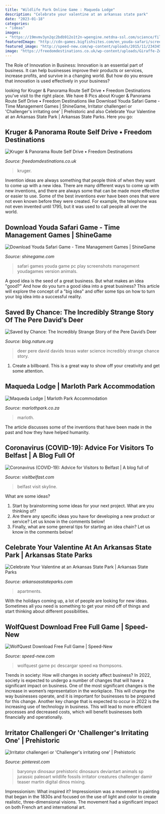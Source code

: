 ```yaml
---
title: "Wildlife Park Online Game : Maqueda Lodge"
description: "Celebrate your valentine at an arkansas state park"
date: "2023-01-18"
categories:
- "ideas"
images:
- "https://19mvmv3yn2qc2bdb912o1t2n-wpengine.netdna-ssl.com/science/files/2015/07/Pere-Davids-deer.jpg"
featuredImage: "http://cdn-games.bigfishsites.com/en_youda-safari/screen1.jpg"
featured_image: "http://speed-new.com/wp-content/uploads/2015/11/2343452353.jpg"
image: "https://freedomdestinations.co.uk/wp-content/uploads/Giraffe-Zebra-Kruger.jpg"
---
```



The Role of Innovation in Business:
Innovation is an essential part of business. It can help businesses improve their products or services, increase profits, and survive in a changing world. But how do you ensure that innovation is used effectively in your business?

	

		
looking for Kruger &amp; Panorama Route Self Drive • Freedom Destinations you've visit to the right place. We have 8 Pics about Kruger &amp; Panorama Route Self Drive • Freedom Destinations like Download Youda Safari Game - Time Management Games | ShineGame, Irritator challengeri or &#039;Challenger&#039;s irritating one&#039; | Prehistoric and also Celebrate Your Valentine at an Arkansas State Park | Arkansas State Parks. Here you go:
		
    
## Kruger &amp; Panorama Route Self Drive • Freedom Destinations

<img loading=lazy src="https://freedomdestinations.co.uk/wp-content/uploads/Giraffe-Zebra-Kruger.jpg" onerror="this.onerror=null;this.src='https://tse2.mm.bing.net/th?id=OIP.E42yrUKa7ntAJ78LDtYohwHaE7&amp;pid=15.1';" alt="Kruger &amp; Panorama Route Self Drive • Freedom Destinations">

_Source: freedomdestinations.co.uk_

>kruger. 

	

Invention ideas are always something that people think of when they want to come up with a new idea. There are many different ways to come up with new inventions, and there are always some that can be made more effective or easier to use. Some of the best inventions ever have been ones that were not even known before they were created. For example, the telephone was not even invented until 1795, but it was used to call people all over the world.

    
## Download Youda Safari Game - Time Management Games | ShineGame

<img loading=lazy src="http://cdn-games.bigfishsites.com/en_youda-safari/screen1.jpg" onerror="this.onerror=null;this.src='https://tse4.mm.bing.net/th?id=OIP.xN--Z1cNkJgBE7cInfUT0AHaFj&amp;pid=15.1';" alt="Download Youda Safari Game - Time Management Games | ShineGame">

_Source: shinegame.com_

>safari games youda game pc play screenshots management youdagames version animals. 

	

A good idea is the seed of a great business. But what makes an idea "good?" And how do you turn a good idea into a great business? This article will explore the concept of a "big idea" and offer some tips on how to turn your big idea into a successful reality.

    
## Saved By Chance: The Incredibly Strange Story Of The Pere David’s Deer

<img loading=lazy src="https://19mvmv3yn2qc2bdb912o1t2n-wpengine.netdna-ssl.com/science/files/2015/07/Pere-Davids-deer.jpg" onerror="this.onerror=null;this.src='https://tse1.mm.bing.net/th?id=OIP.2f_GHR454M-Rgat5bONv6wHaEK&amp;pid=15.1';" alt="Saved by Chance: The Incredibly Strange Story of the Pere David’s Deer">

_Source: blog.nature.org_

>deer pere david davids texas water science incredibly strange chance story. 

	

1. Create a billboard. This is a great way to show off your creativity and get some attention.

    
## Maqueda Lodge | Marloth Park Accommodation

<img loading=lazy src="http://www.safarinow.com/db/id/11739/g3540780.jpg" onerror="this.onerror=null;this.src='https://tse4.mm.bing.net/th?id=OIP.ntsmhjt7nw-wKaFnKBNq6gHaFj&amp;pid=15.1';" alt="Maqueda Lodge | Marloth Park Accommodation">

_Source: marlothpark.co.za_

>marloth. 

	

The article discusses some of the inventions that have been made in the past and how they have helped humanity.

    
## Coronavirus (COVID-19): Advice For Visitors To Belfast | A Blog Full Of

<img loading=lazy src="https://s3.visitbelfast.com/app/uploads/2019/08/Belfast_Skyline_Obel_RM_6581-1920x1080.jpg" onerror="this.onerror=null;this.src='https://tse2.mm.bing.net/th?id=OIP.jhaBwH6TRhSdAuGKDDXreQHaEK&amp;pid=15.1';" alt="Coronavirus (COVID-19): Advice for Visitors to Belfast | A blog full of">

_Source: visitbelfast.com_

>belfast visit skyline. 

	

What are some ideas?
1. Start by brainstorming some ideas for your next project. What are you thinking of?
2. Are there any specific ideas you have for developing a new product or service? Let us know in the comments below!
3. Finally, what are some general tips for starting an idea chain? Let us know in the comments below!

    
## Celebrate Your Valentine At An Arkansas State Park | Arkansas State Parks

<img loading=lazy src="https://www.arkansasstateparks.com/sites/default/files/styles/open_graph_teaser/public/2020-02/426620_10151695767787646_1822771262_n.jpg?itok=l2FIPzUc" onerror="this.onerror=null;this.src='https://tse3.mm.bing.net/th?id=OIP.4atnCzTKfDobFFOtnwcd8QHaE6&amp;pid=15.1';" alt="Celebrate Your Valentine at an Arkansas State Park | Arkansas State Parks">

_Source: arkansasstateparks.com_

>apartments. 

	

With the holidays coming up, a lot of people are looking for new ideas. Sometimes all you need is something to get your mind off of things and start thinking about different possibilities. 

    
## WolfQuest Download Free Full Game | Speed-New

<img loading=lazy src="http://speed-new.com/wp-content/uploads/2015/11/2343452353.jpg" onerror="this.onerror=null;this.src='https://tse2.mm.bing.net/th?id=OIP.hiGoc2BEF6ApLdUiGcGQ-wHaF7&amp;pid=15.1';" alt="WolfQuest Download Free Full Game | Speed-New">

_Source: speed-new.com_

>wolfquest game pc descargar speed на thompsons. 

	

Trends in society: How will changes in society affect business?
In 2022, society is expected to undergo a number of changes that will have a significant impact on business. One of the most significant changes is the increase in women’s representation in the workplace. This will change the way businesses operate, and it is important for businesses to be prepared for this change. Another key change that is expected to occur in 2022 is the increasing use of technology in business. This will lead to more efficient processes and decreased costs, which will benefit businesses both financially and operationally.

    
## Irritator Challengeri Or &#039;Challenger&#039;s Irritating One&#039; | Prehistoric

<img loading=lazy src="https://i.pinimg.com/736x/ef/46/8e/ef468ec97aac86c86c6bbb213993025d--extinct-animals-prehistoric-animals.jpg" onerror="this.onerror=null;this.src='https://tse4.mm.bing.net/th?id=OIP.6ITmxVB984O4N6iI6Zhi0gHaKe&amp;pid=15.1';" alt="Irritator challengeri or &#039;Challenger&#039;s irritating one&#039; | Prehistoric">

_Source: pinterest.com_

>baryonyx dinosaur prehistoric dinosaurs deviantart animals sp jurassic paleoart wildlife fossils irritator creatures challenger damir teaser martin digital dinos mixing. 

	

Impressionism: What inspired it?
Impressionism was a movement in painting that began in the 1830s and focused on the use of light and color to create realistic, three-dimensional visions. The movement had a significant impact on both French art and international art.

